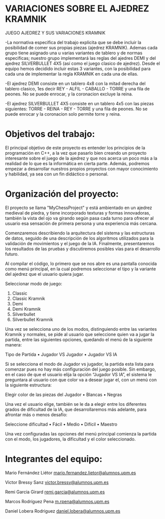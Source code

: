 # VARIACIONES SOBRE EL AJEDREZ KRAMNIK

JUEGO AJEDREZ Y SUS VARIACIONES KRAMNIK

-La normativa especifica del trabajo explicita que se debe incluir la posibilidad de comer sus propias piezas (ajedrez KRAMNIK). Ademas cada grupo tiene asignado una u varias variantes de tablero y de normas especificas; nuestro grupo implementará las reglas del ajedres DEMI y del ajedrez SILVERBULLET 4X5 (así como el juego clasico de ajedrez). Desde el equipo hemos decidido incluir estas 3 variantes, con la posibilidad para cada una de implementar la regla KRAMNIK en cada una de ellas. 

-El ajedrez DEMI consiste en un tablero 4x8 con la mitad derecha del tablero clasico, 1es decir REY - ALFIL - CABALLO - TORRE y una fila de peones. No se puede enrocar, y la coronacion excluye la reina.

-El ajedrez SILVERBULLET 4X5 consiste en un tablero 4x5 con las piezas siguientes: TORRE - REINA - REY - TORRE  y una fila de peones. No se puede enrocar y la coronacion solo permite torre y reina.


# Objetivos del trabajo:

El principal objetivo de este proyecto es entender los principios de la programación en C++, a la vez que pasarlo bien creando un proyecto interesante sobre el juego de la ajedrez y que nos acerca un poco más a la realidad de lo que es la informática en cierta parte. Además, podremos empezar a desarrollar nuestros propios proyectos con mayor conocimiento y habilidad, ya sea con un fin didáctico o personal.


# Organización del proyecto:

El proyecto se llama "MyChessProject" y está ambientado en un ajedrez medieval de piedra, y tiene incorporado texturas y formas innovadoras, también la vista del ojo va girando según pasa cada turno para ofrecer al usuario esa sensación de primera persona y una experiencia más cercana.

Comenzaremos describiendo la arquitectura del sistema y las estructuras de datos, seguido de una descripción de los algoritmos utilizados para la validación de movimientos y el juego de la IA. Finalmente, presentaremos los resultados de las pruebas y discutiremos posibles vías para el desarrollo futuro.

Al compilar el código, lo primero que se nos abre es una pantalla conocida como menú principal, en la cual podremos seleccionar el tipo y la variante del ajedrez que el usuario quiera jugar.

Seleccionar modo de juego:
1.	Classic
2.	Classic Kramnik
3.	Demi
4.	Demi Kramnik
5.	Silverbullet
6.	Silverbullet Kramnik


Una vez se selecciona uno de los modos, distinguiendo entre las variantes Kramnik y normales, se pide al usuario que seleccione quien va a jugar la partida, entre las siguientes opciones, quedando el menú de la siguiente manera:

Tipo de Partida
•	Jugador VS Jugador
•	Jugador VS IA



Si se selecciona el modo de Jugador vs jugador, la partida esta lista para comenzar pues no hay más configuración del juego posible. Sin embargo, en el caso de que el usuario elija la opción “Jugador VS IA”, el sistema le preguntara al usuario con que color va a desear jugar el, con un menú con la siguiente estructura:

Elegir color de las piezas del Jugador
•	Blancas
•	Negras


Una vez el usuario elige, también se le da a elegir entre los diferentes grados de dificultad de la IA, que desarrollaremos más adelante, para afrontar más o menos desafío:

Seleccione dificultad
•	Fácil 
•	Medio
•	Difícil
•	Maestro


Una vez configuradas las opciones del menú principal comienza la partida con el modo, los jugadores, la dificultad y el color seleccionado.




# Integrantes del equipo:

Mario Fernández Liétor    mario.fernandez.lietor@alumnos.upm.es

Victor Bressy Sanz        victor.bressy@alumnos.upm.es

Remi Garcia Girard        remi.garcia@alumnos.upm.es

Marcos Rodríguez Pena     m.rpena@alumnos.upm.es

Daniel Lobera Rodriguez   daniel.lobera@alumnos.upm.es

